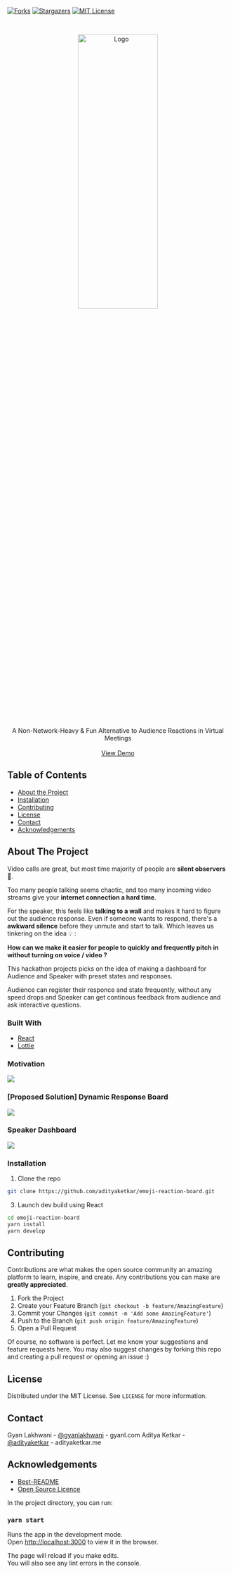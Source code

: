 [![Forks][forks-shield]][forks-url]
[![Stargazers][stars-shield]][stars-url]
[![MIT License][license-shield]][license-url]



<!-- PROJECT LOGO -->
<br />
<p align="center">
  <a href="https://tinyurl.com/emoji-reaction-board-demo">
    <img src="https://i.imgur.com/dGt7ZKi.png" alt="Logo" width="60%" height="40%">
  </a>

  <p align="center">
    A Non-Network-Heavy & Fun Alternative to Audience Reactions in Virtual Meetings
    <br />
    <br />
    <a href="https://tinyurl.com/emoji-reaction-board-demo">View Demo</a>
  </p>
</p>



<!-- TABLE OF CONTENTS -->
## Table of Contents

* [About the Project](#about-the-project)
* [Installation](#installation)
* [Contributing](#contributing)
* [License](#license)
* [Contact](#contact)
* [Acknowledgements](#acknowledgements)



<!-- ABOUT THE PROJECT -->
## About The Project

Video calls are great, but most time majority of people are **silent observers** 🙊.

Too many people talking seems chaotic, and too many incoming video streams give your **internet connection a hard time**. 

For the speaker, this feels like **talking to a wall** and makes it hard to figure out the audience response. Even if someone wants to respond, there's a **awkward silence** before they unmute and start to talk. Which leaves us tinkering on the idea 💡 : <br>

**How can we make it easier for people to quickly and frequently pitch in without turning on voice / video ?**

This hackathon projects picks on the idea of making a dashboard for Audience and Speaker with preset states and responses. 

Audience can register their responce and state frequently, without any speed drops and Speaker can get continous feedback from audience and ask interactive questions. 

### Built With
* [React](https://reactjs.org/)
* [Lottie](https://airbnb.io/lottie)


<!-- USAGE EXAMPLES -->
### Motivation 
<kbd><img src="https://i.imgur.com/mJ50Nqk.png" /></kbd>


### [Proposed Solution] Dynamic Response Board
<kbd><img src="images/EmojiGif.gif" /></kbd>


### Speaker Dashboard
<kbd><img src="https://i.imgur.com/pBMfz9S.png" /></kbd>

### Installation

1. Clone the repo
```sh
git clone https://github.com/adityaketkar/emoji-reaction-board.git
```
3. Launch dev build using React
```sh
cd emoji-reaction-board
yarn install
yarn develop
```

<!-- CONTRIBUTING -->
## Contributing

Contributions are what makes the open source community an amazing platform to learn, inspire, and create. Any contributions you can make are **greatly appreciated**.

1. Fork the Project
2. Create your Feature Branch (`git checkout -b feature/AmazingFeature`)
3. Commit your Changes (`git commit -m 'Add some AmazingFeature'`)
4. Push to the Branch (`git push origin feature/AmazingFeature`)
5. Open a Pull Request


Of course, no software is perfect. Let me know your suggestions and feature requests here. You may also suggest changes by forking this repo and creating a pull request or opening an issue :)


<!-- LICENSE -->
## License

Distributed under the MIT License. See `LICENSE` for more information.



<!-- CONTACT -->
## Contact

Gyan Lakhwani - [@gyanlakhwani](https://linkedin.com/in/gyanlakhwani) - gyanl.com
Aditya Ketkar - [@adityaketkar](https://linkedin.com/in/adityaketkar) - adityaketkar.me


<!-- ACKNOWLEDGEMENTS -->
## Acknowledgements
* [Best-README](https://github.com/othneildrew/Best-README-Template/blob/master/README.md)
* [Open Source Licence](https://choosealicense.com/)



<!-- MARKDOWN LINKS & IMAGES -->
<!-- https://www.markdownguide.org/basic-syntax/#reference-style-links -->
[contributors-shield]: https://img.shields.io/github/contributors/adityaketkar/circle-packing-personal-homepage.svg?style=flat-square
[contributors-url]: https://github.com/adityaketkar/circle-packing-personal-homepage/graphs/contributors
[forks-shield]: https://img.shields.io/github/forks/adityaketkar/emoji-reaction-board
[forks-url]: https://github.com/adityaketkar/emoji-reaction-board
[stars-shield]: https://img.shields.io/github/stars/adityaketkar/emoji-reaction-board.svg?style=flat-square
[stars-url]: https://github.com/adityaketkar/emoji-reaction-board
[license-shield]: https://img.shields.io/github/license/adityaketkar/circle-packing-personal-homepage
[license-url]: https://github.com/adityaketkar/circle-packing-personal-homepage/blob/master/LICENSE


In the project directory, you can run:
### `yarn start`

Runs the app in the development mode.<br />
Open [http://localhost:3000](http://localhost:3000) to view it in the browser.

The page will reload if you make edits.<br />
You will also see any lint errors in the console.
